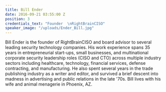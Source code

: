 ```yaml
---
title: Bill Ender
date: 2016-09-21 03:55:00 Z
position: 3
credentials_text: "Founder  \nRightBrainCISO"
speaker_image: "/uploads/Ender_Bill.jpg"
---
```


Bill Ender is the founder of RightBrainCISO and board advisor to several leading security technology companies. His work experience spans 35 years in entrepreneurial start-ups, small businesses, and multinational corporate security leadership roles (CISO and CTO) across multiple industry sectors including healthcare, technology, financial services, defense contracting, and manufacturing. He also spent several years in the trade publishing industry as a writer and editor, and survived a brief descent into madness in advertising and public relations in the late '70s. Bill lives with his wife and animal menagerie in Phoenix, AZ.
